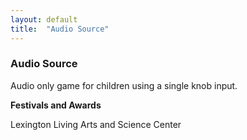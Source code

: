 ```yaml
---
layout: default
title:  "Audio Source"
---
```


<div class="right">
  <h3 align="left">Audio Source</h3>
  <p>Audio only game for children using a single knob input.</p>
  <b>Festivals and Awards</b>
  <p>Lexington Living Arts and Science Center</p>
</div>
